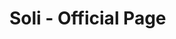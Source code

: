 # Soli - Official Page

<script>
alert('This page is currently under construction.')
</script>

<a href="https://facebook.com/soli.rsa">